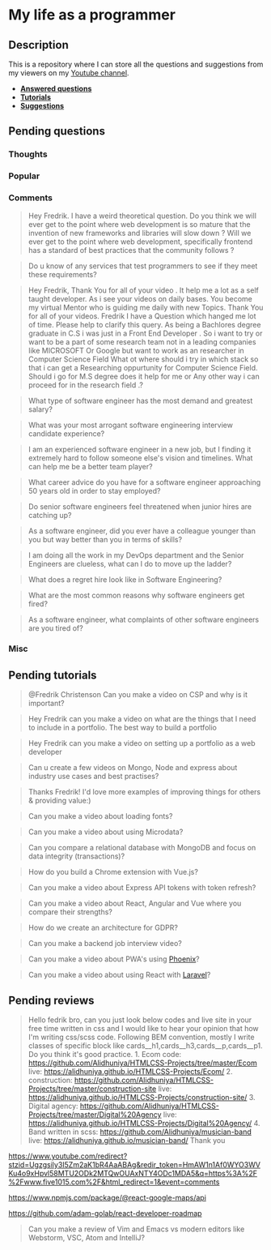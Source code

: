 # My life as a programmer

## Description

This is a repository where I can store all the 
questions and suggestions from my viewers on my [Youtube channel](https://www.youtube.com/user/Fidde12345).

* **[Answered questions](https://www.youtube.com/playlist?list=PLBAZWBMYeVYjXogYQDd1rwVI0c5YoioqU)**
* **[Tutorials](./tutorials.md)**
* **[Suggestions](./suggestions.md)**

## Pending questions

### Thoughts

### Popular

### Comments

> Hey Fredrik. I have a weird theoretical question. Do you think we will ever get to the point where web development is so mature that the invention of new frameworks and libraries will slow down ? Will we ever get to the point where web development, specifically frontend has a standard of best practices that the community follows ?

> Do u know of any services that test programmers to see if they meet these requirements?

> Hey Fredrik, Thank You for all of your video . It help me a lot as a self taught developer. As i see your videos on daily bases. You become my virtual Mentor who is guiding me daily with new Topics. Thank You for all of your videos. Fredrik I have a Question which hanged me lot of time. Please help to clarify this query. As being a Bachlores degree graduate in C.S i was just in a Front End Developer . So i want to try or want to be a part of some research team not in a leading companies like MICROSOFT Or Google but want to work as an researcher in Computer Science Field What ot where should i try in which stack so that i can get a Researching oppurtunity for Computer Science Field. Should i go for M.S degree does it help for me or Any other way i can proceed for in the research field .?

> What type of software engineer has the most demand and greatest salary?

> What was your most arrogant software engineering interview candidate experience?

> I am an experienced software engineer in a new job, but I finding it extremely hard to follow someone else's vision and timelines. What can help me be a better team player?

> What career advice do you have for a software engineer approaching 50 years old in order to stay employed?

> Do senior software engineers feel threatened when junior hires are catching up?

> As a software engineer, did you ever have a colleague younger than you but way better than you in terms of skills?

> I am doing all the work in my DevOps department and the Senior Engineers are clueless, what can I do to move up the ladder?

> What does a regret hire look like in Software Engineering?

> What are the most common reasons why software engineers get fired?

> As a software engineer, what complaints of other software engineers are you tired of?

### Misc

## Pending tutorials

> @Fredrik Christenson Can you make a video on CSP and why is it important?

> Hey Fredrik can you make a video on what are the things that I need to include in a portfolio. The best way to build a portfolio

> Hey Fredrik can you make a video on setting up a portfolio as a web developer

> Can u create a few videos on Mongo, Node and express about industry use cases and best practises?

> Thanks Fredrik! I'd love more examples of improving things for others & providing value:)

> Can you make a video about loading fonts?

> Can you make a video about using Microdata?

> Can you compare a relational database with MongoDB and focus on data integrity (transactions)?

> How do you build a Chrome extension with Vue.js?

> Can you make a video about Express API tokens with token refresh?

> Can you make a video about React, Angular and Vue where you compare their strengths?

> How do we create an architecture for GDPR?

> Can you make a backend job interview video?

> Can you make a video about PWA's using [Phoenix](http://phoenixframework.org)?

> Can you make a video about using React with [Laravel](https://laravel.com/)?

## Pending reviews

> Hello fedrik bro, can you just look below codes and live site in your free time written in css  and I would like to hear your opinion that how I'm writing css/scss code. Following BEM convention, mostly I write classes of specific block like cards__h1,cards__h3,cards__p,cards__p1. Do you think it's good practice. 1. Ecom code: https://github.com/Alidhuniya/HTMLCSS-Projects/tree/master/Ecom live: https://alidhuniya.github.io/HTMLCSS-Projects/Ecom/ 2. construction: https://github.com/Alidhuniya/HTMLCSS-Projects/tree/master/construction-site live:  https://alidhuniya.github.io/HTMLCSS-Projects/construction-site/ 3. Digital agency: https://github.com/Alidhuniya/HTMLCSS-Projects/tree/master/Digital%20Agency live:  https://alidhuniya.github.io/HTMLCSS-Projects/Digital%20Agency/ 4. Band written in scss:  https://github.com/Alidhuniya/musician-band live:  https://alidhuniya.github.io/musician-band/ Thank you

https://www.youtube.com/redirect?stzid=Ugzgsily3I5Zm2aK1bR4AaABAg&redir_token=HmAW1n1Af0WYO3WVKu4o9xHpvl58MTU2ODk2MTQwOUAxNTY4ODc1MDA5&q=https%3A%2F%2Fwww.five1015.com%2F&html_redirect=1&event=comments

https://www.npmjs.com/package/@react-google-maps/api

https://github.com/adam-golab/react-developer-roadmap

> Can you make a review of Vim and Emacs vs modern editors like Webstorm, VSC, Atom and IntelliJ?
